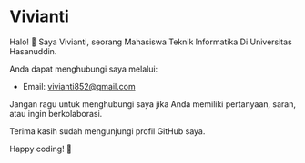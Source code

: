 # Vivianti

Halo! 👋 Saya Vivianti, seorang Mahasiswa Teknik Informatika Di Universitas Hasanuddin.

Anda dapat menghubungi saya melalui:

- Email: vivianti852@gmail.com

Jangan ragu untuk menghubungi saya jika Anda memiliki pertanyaan, saran, atau ingin berkolaborasi.

Terima kasih sudah mengunjungi profil GitHub saya.

Happy coding! 🚀
